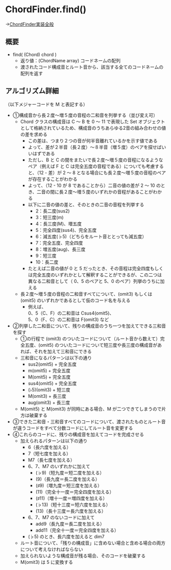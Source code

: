 # ChordFinder.find()

→[ChordFinder実装全般](chordfinder.md)

## 概要

- find( (Chord) chord )
  - 返り値：(ChordName array) コードネームの配列
  - 渡されたコード構成音とルート音から、該当する全てのコードネームの配列を返す

## アルゴリズム詳細

（以下メジャーコードを M と表記する）

- ①構成音から長２度～増５度の音程の二和音を列挙する（並び変え可）
  - Chord クラスの構成音は C ～ B を 0 ～ 11 で表現した Set オブジェクトとして格納されているため、構成音のうちあらゆる2音の組み合わせの値の差を求める
    - この差は、つまり２つの音が何半音離れているかを示す値である
    - よって、差が２半音（長２度）～８半音（増５度）のペアを探せばいいはずである
    - ただし、B と C の間をまたいで長２度～増５度の音程になるようなペア（例えば F と C は完全五度の音程である）についても考慮すると、（12 - 差）が 2 ～ 8 となる場合にも長２度～増５度の音程のペアが存在することがわかる
    - よって、（12 - 10 が 8 であることから）二音の値の差が 2 ～ 10 のとき、二音の間に長２度～増５度のいずれかの音程があることがわかる
    - 以下に二音の値の差と、そのときの二音の音程を列挙する
      - 2：長二度(sus2)
      - 3：短三度(m)
      - 4：長三度(M)、増五度
      - 5：完全四度(sus4)、完全五度
      - 6：減五度(♭5)（どちらをルート音ととっても減五度）
      - 7：完全五度、完全四度
      - 8：増五度(aug)、長三度
      - 9：短三度
      - 10：長二度
    - たとえば二音の値が 0 と 5 だったとき、その音程は完全四度もしくは完全五度のいずれかとして解釈することができるが、この二つは異なる二和音として（ 0、5 のペアと 5、0 のペア）列挙のうちに加える
  - 長２度～増５度の音程の二和音すべてについて、(omit3) もしくは (omit5) のいずれかであるとして仮のコード名を与える
    - 例えば、  
    0、5（C、F）の二和音は Csus4(omit5)、  
    5、0（F、C）の二和音は F(omit3) など
- ②列挙した二和音について、残りの構成音のうち一つを加えてできる三和音を探す
  - ①の行程で (omit3) のついたコードについて（ルート音から数えて）完全五度、(omit5) のついたコードについて短三度や長三度の構成音があれば、それを加えて三和音にできる
  - 三和音になるパターンは以下の通り
    - sus2(omit5) + 完全五度
    - m(omit5) + 完全五度
    - M(omit5) + 完全五度
    - sus4(omit5) + 完全五度
    - (♭5)(omit3) + 短三度
    - M(omit3) + 長三度
    - aug(omit3) + 長三度
  - M(omit5) と M(omit3) が同時にある場合、M が二つできてしまうので片方は破棄する
- ③できた二和音・三和音すべてのコードについて、渡されたものとルート音が違うコードをすべて分数コードにしてルート音を変更する
- ④これらのコードに、残りの構成音を加えてコードを完成させる
  - 加えられるパターンは以下の通り
    - 6（長六度を加える）
    - 7（短七度を加える）
    - M7（長七度を加える）
    - 6、7、M7 のいずれかに加えて
      - (♭9)（短九度＝短二度を加える）
      - (9)（長九度＝長二度を加える）
      - (♯9)（増九度＝短三度を加える）
      - (11)（完全十一度＝完全四度を加える）
      - (♯11)（増十一度＝増四度を加える）
      - (♭13)（短十三度＝短六度を加える）
      - (13)（長十三度＝長六度を加える）
    - 6、7、M7 のないコードに加えて
      - add9（長九度＝長二度を加える）
      - add11（完全十一度＝完全四度を加える）
    - (♭5) のとき、長六度を加えると dim7
  - ルート音について、「残りの構成音」に含めない場合と含める場合の両方について考えなければならない
  - 加えられないような構成音が残る場合、そのコードを破棄する
  - M(omit3) は 5 に変換する
